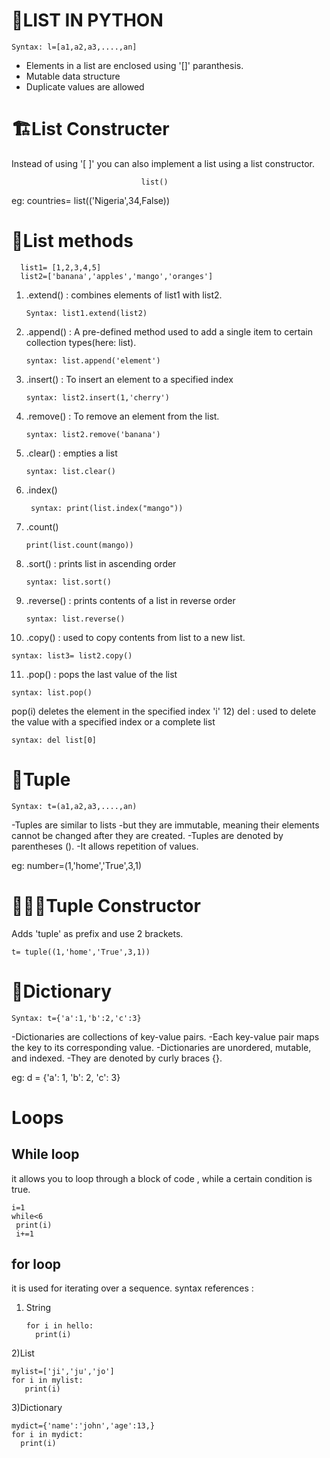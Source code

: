 # 📃LIST IN PYTHON

```
Syntax: l=[a1,a2,a3,....,an]
```
- Elements in a list are enclosed using '[]' paranthesis.
- Mutable data structure
- Duplicate values are allowed

# 🏗️List Constructer
 Instead of using '[ ]' you can also implement a list using a list constructor.
 
                                 list()
                                 
 eg: countries= list(('Nigeria',34,False))

 # 🎯List methods
   ```
     list1= [1,2,3,4,5]
     list2=['banana','apples','mango','oranges']
   ```
1) .extend() : combines elements of list1 with list2.
   ```
   Syntax: list1.extend(list2)
   ```
2) .append() :  A pre-defined method used to add a single item to certain collection types(here: list).
   ```
   syntax: list.append('element')
   ```
3) .insert() : To insert an element to a specified index
   ```
   syntax: list2.insert(1,'cherry')
   ```
4) .remove() : To remove an element from the list.
   ```
   syntax: list2.remove('banana')
   ```
5) .clear() : empties a list
   ```
   syntax: list.clear()
   ```
6) .index()
   ```
    syntax: print(list.index("mango"))
   ```
7) .count()
   ```
   print(list.count(mango))
8) .sort() : prints list in ascending order
   ```
   syntax: list.sort()
   ```
9) .reverse() : prints contents of a list in reverse order
   ```
   syntax: list.reverse()
   ```
10) .copy() : used to copy contents from list to a new list.
   ```
   syntax: list3= list2.copy()
   ```
11) .pop() : pops the last value of the list
   ```
   syntax: list.pop()
   ```
   pop(i) deletes the element in the specified index 'i'
12) del : used to delete the value with a specified index or a complete list
   ```
   syntax: del list[0]
   ```

# 🔢Tuple
```
Syntax: t=(a1,a2,a3,....,an)
```
-Tuples are similar to lists 
-but they are immutable, meaning their elements cannot be changed after they are created. 
-Tuples are denoted by parentheses ().
-It allows repetition of values.

eg: number=(1,'home','True',3,1)

# 👷🏿‍♀️Tuple Constructor
Adds 'tuple' as prefix and use 2 brackets.

    t= tuple((1,'home','True',3,1))

# 📖Dictionary
```
Syntax: t={'a':1,'b':2,'c':3}
```
-Dictionaries are collections of key-value pairs. 
-Each key-value pair maps the key to its corresponding value.
-Dictionaries are unordered, mutable, and indexed. 
-They are denoted by curly braces {}.

eg: d = {'a': 1, 'b': 2, 'c': 3}

# Loops

## While loop
it allows you to loop through a block of code , while a certain condition is true.

```
i=1
while<6
 print(i)
 i+=1
```

## for loop
it is used for iterating over a sequence.
syntax references :
 1) String
    ```
    for i in hello:
      print(i)
    ```
 2)List
 ```
 mylist=['ji','ju','jo']
 for i in mylist:
    print(i)
```
3)Dictionary
```
mydict={'name':'john','age':13,}
for i in mydict:
  print(i)

          
